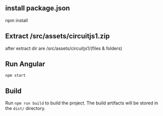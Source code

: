 ## install  package.json

   npm install

## Extract /src/assets/circuitjs1.zip 

   after extract dir are /src/assets/circuitjs1/(files & folders)

## Run Angular

    npm start


## Build

Run `npm run build` to build the project. The build artifacts will be stored in the `dist/` directory.


  
